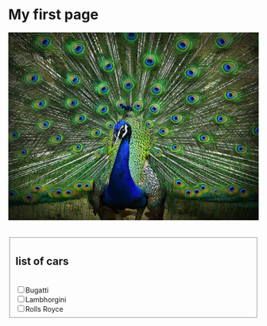 <html>
 <head></head> 
 <body> 
  <h1><b> My first page</b></h1> 
  <img src="images.jpeg" align="center" title="Peacock">
    <br>
      <br>
        <br>
 <form>
   <fieldset>
     <lengend><h2>list of cars</h2></lengend ><br>
       <input type="checkbox">Bugatti<br>
         <input type="checkbox">Lambhorgini<br>
           <input type="checkbox">Rolls Royce
     </fieldset >
   </form>
 </body>
</html>
